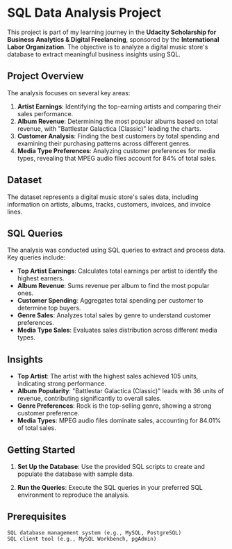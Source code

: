 # SQL Data Analysis Project

This project is part of my learning journey in the **Udacity Scholarship for Business Analytics & Digital Freelancing**, sponsored by the **International Labor Organization**. The objective is to analyze a digital music store's database to extract meaningful business insights using SQL.

## Project Overview

The analysis focuses on several key areas:

1. **Artist Earnings**: Identifying the top-earning artists and comparing their sales performance.
2. **Album Revenue**: Determining the most popular albums based on total revenue, with "Battlestar Galactica (Classic)" leading the charts.
3. **Customer Analysis**: Finding the best customers by total spending and examining their purchasing patterns across different genres.
4. **Media Type Preferences**: Analyzing customer preferences for media types, revealing that MPEG audio files account for 84% of total sales.

## Dataset

The dataset represents a digital music store's sales data, including information on artists, albums, tracks, customers, invoices, and invoice lines.

## SQL Queries

The analysis was conducted using SQL queries to extract and process data. Key queries include:

- **Top Artist Earnings**: Calculates total earnings per artist to identify the highest earners.
- **Album Revenue**: Sums revenue per album to find the most popular ones.
- **Customer Spending**: Aggregates total spending per customer to determine top buyers.
- **Genre Sales**: Analyzes total sales by genre to understand customer preferences.
- **Media Type Sales**: Evaluates sales distribution across different media types.

## Insights

- **Top Artist**: The artist with the highest sales achieved 105 units, indicating strong performance.
- **Album Popularity**: "Battlestar Galactica (Classic)" leads with 36 units of revenue, contributing significantly to overall sales.
- **Genre Preferences**: Rock is the top-selling genre, showing a strong customer preference.
- **Media Types**: MPEG audio files dominate sales, accounting for 84.01% of total sales.

## Getting Started

1. **Set Up the Database**: 
    Use the provided SQL scripts to create and populate the database with sample data.

2. **Run the Queries**: 
    Execute the SQL queries in your preferred SQL environment to reproduce the analysis.

## Prerequisites
    SQL database management system (e.g., MySQL, PostgreSQL)
    SQL client tool (e.g., MySQL Workbench, pgAdmin)